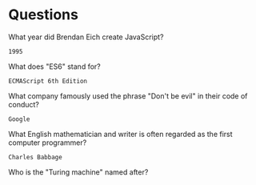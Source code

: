 # Questions

What year did Brendan Eich create JavaScript?

```
1995
```

What does "ES6" stand for?

```
ECMAScript 6th Edition
```

What company famously used the phrase "Don't be evil" in their code of conduct?

```
Google
```

What English mathematician and writer is often regarded as the first computer programmer?

```
Charles Babbage
```

Who is the "Turing machine" named after?

```

```
